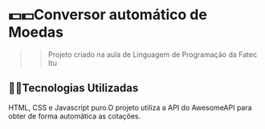 # 💵💵Conversor automático de Moedas
>> Projeto criado na aula de Linguagem de Programação da Fatec Itu

## 🚀🚀Tecnologias Utilizadas
HTML, CSS e Javascript puro.O projeto utiliza a API do AwesomeAPI para obter de forma automática as cotações.

